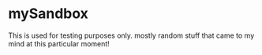 mySandbox
=========

This is used for testing purposes only. mostly random stuff that came to my mind at this particular moment!
